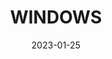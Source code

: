 ---
component: "service3_banner"
date: "2023-01-25"
title: WINDOWS
text: "A MESSAGE TO BE DETERMINED"
textColor: white
featuredImage: ../../../images/service_banner.webp
---